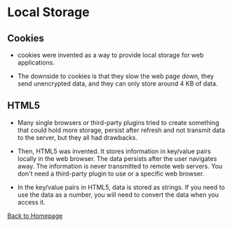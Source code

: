 # Local Storage

## Cookies
 * cookies were invented as a way to provide local storage for web applications. 

* The downside to cookies is that they slow the web page down, they send unencrypted data, and they can only store around 4 KB of data. 

## HTML5 
* Many single browsers or third-party plugins tried to create something  that could hold more storage, persist after refresh and not transmit data to the server, but they all had drawbacks. 

* Then, HTML5 was invented. It stores information in key/value pairs locally in the web browser. The data persists after the user navigates away. The information is never transmitted to remote web servers. You don't need a third-party plugin to use or a specific web browser.

* In the key/value pairs in HTML5, data is stored as strings. If you need to use the data as a number, you will need to convert the data when you access it.

[Back to Homepage](README.md)